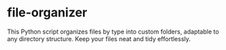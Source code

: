 # file-organizer
This Python script organizes files by type into custom folders, adaptable to any directory structure. Keep your files neat and tidy effortlessly.
